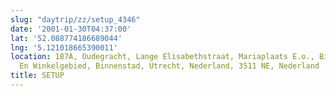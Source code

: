 ```yaml
---
slug: "daytrip/zz/setup_4346"
date: '2001-01-30T04:37:00'
lat: '52.088774186689044'
lng: '5.121018665390011'
location: 187A, Oudegracht, Lange Elisabethstraat, Mariaplaats E.o., Binnenstad City-
  En Winkelgebied, Binnenstad, Utrecht, Nederland, 3511 NE, Nederland
title: SETUP
---
```



